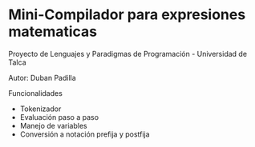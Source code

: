 # Mini-Compilador para expresiones matematicas

Proyecto de Lenguajes y Paradigmas de Programación - Universidad de Talca

Autor: Duban Padilla

Funcionalidades
- Tokenizador
- Evaluación paso a paso
- Manejo de variables
- Conversión a notación prefija y postfija
